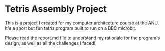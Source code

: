 # Tetris Assembly Project

This is a project I created for my computer architecture course at the ANU. It's a short but fun tetris program built to run on a BBC microbit.

Please read the report.md file to understand my rationale for the program's design, as well as all the challenges I faced!
